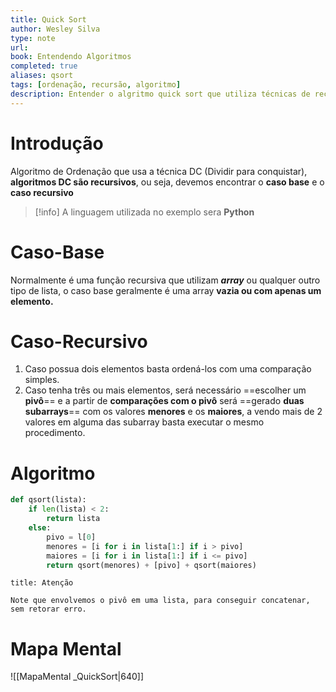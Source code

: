 ```yaml
---
title: Quick Sort
author: Wesley Silva
type: note
url:
book: Entendendo Algoritmos
completed: true
aliases: qsort
tags: [ordenação, recursão, algoritmo]
description: Entender o algritmo quick sort que utiliza técnicas de recurão
---
```

# Introdução
Algoritmo de Ordenação que usa a técnica DC (Dividir para conquistar), **algoritmos DC são recursivos**, ou seja, devemos encontrar o **caso base** e o **caso recursivo** 

>[!info]
A linguagem utilizada no exemplo sera **Python**

# Caso-Base
Normalmente é uma função recursiva que utilizam ***array*** ou qualquer outro tipo de lista, o caso base geralmente é uma array **vazia ou com apenas um elemento.**

# Caso-Recursivo
1. Caso possua dois elementos basta ordená-los com uma comparação simples.
2. Caso tenha três ou mais elementos, será necessário ==escolher um **pivô**== e a partir de **comparações com o pivô** será ==gerado **duas subarrays**== com os valores **menores** e os **maiores**, a vendo mais de 2 valores em alguma das subarray basta executar o mesmo procedimento.

# Algoritmo
```python
def qsort(lista):
	if len(lista) < 2:
		return lista
	else:
		pivo = l[0]
		menores = [i for i in lista[1:] if i > pivo]
		maiores = [i for i in lista[1:] if i <= pivo]
		return qsort(menores) + [pivo] + qsort(maiores)
```
```ad-attention
title: Atenção

Note que envolvemos o pivô em uma lista, para conseguir concatenar, sem retorar erro.
```

# Mapa Mental
![[MapaMental _QuickSort|640]]